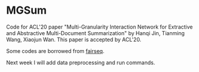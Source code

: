# MGSum
Code for ACL'20 paper "Multi-Granularity Interaction Network for Extractive and Abstractive Multi-Document Summarization" by Hanqi Jin, Tianming Wang, Xiaojun Wan. This paper is accepted by ACL'20.

Some codes are borrowed from [fairseq](https://github.com/pytorch/fairseq).

Next week I will add data preprocessing and run commands.
